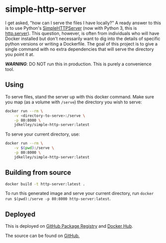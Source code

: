 # simple-http-server

I get asked, "how can I serve the files I have locally?" A ready answer to this is to use Python's [SimpleHTTPServer][1] (now with Python 3, this is [http.server][1]). This question, however, is often from individuals who will have Docker installed but don't necessarily want to dig into the details of specific python versions or writing a Dockerfile. The goal of this project is to give a single command with no extra dependencies that will serve the directory you point it at. 

***WARNING***: DO NOT run this in production. This is purely a convenience tool.

## Using

To serve files, stand the server up with this docker command. Make sure you map (as a volume with `/serve`) the directory you wish to serve:

```sh
docker run --rm \
    -v <directory-to-serve>:/serve \
    -p 80:8000 \
    jdkelley/simple-http-server:latest
```

To serve your current directory, use:

```sh
docker run --rm \
    -v $(pwd):/serve \
    -p 80:8000 \
    jdkelley/simple-http-server:latest
```

## Building from source

```sh
docker build -t http-server:latest .
```

To run this generated image and serve your current directory, run `docker run $(pwd):/serve -p 80:8000 http-server:latest`.

## Deployed

This is deployed on [GitHub Package Registry][2] and [Docker Hub][3].

The source can be found on [GitHub.][4]

[//]: # "LINKS"

[1]: https://docs.python.org/3.7/library/http.server.html#module-http.server     "http.server"
[2]: https://github.com/jdkelley/simple-http-server/packages/37410 "jdkelley/simple-http-server GitHub Packages"
[3]: https://hub.docker.com/r/jdkelley/simple-http-server "jdkelley/simple-http-server on Docker Hub"
[4]: https://github.com/jdkelley/simple-http-server "jdkelley/simple-http-server on GitHub" 
